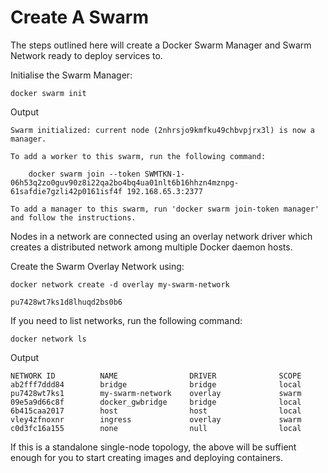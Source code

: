 # Create A Swarm

The steps outlined here will create a Docker Swarm Manager and Swarm Network ready to deploy services to.

Initialise the Swarm Manager:

```
docker swarm init
```

Output 

```
Swarm initialized: current node (2nhrsjo9kmfku49chbvpjrx3l) is now a manager.

To add a worker to this swarm, run the following command:

    docker swarm join --token SWMTKN-1-06h53q2zo0guv90z8i22qa2bo4bq4ua01nlt6b16hhzn4mznpg-61safdie7gzli42p0161isf4f 192.168.65.3:2377

To add a manager to this swarm, run 'docker swarm join-token manager' and follow the instructions.
```

Nodes in a network are connected using an overlay network driver which creates a distributed network among multiple Docker daemon hosts.

Create the Swarm Overlay Network using:

```
docker network create -d overlay my-swarm-network
```

```
pu7428wt7ks1d8lhuqd2bs0b6
```

If you need to list networks, run the following command:

```
docker network ls
```

Output

```
NETWORK ID          NAME                DRIVER              SCOPE
ab2fff7ddd84        bridge              bridge              local
pu7428wt7ks1        my-swarm-network    overlay             swarm
09e5a9d66c8f        docker_gwbridge     bridge              local
6b415caa2017        host                host                local
vley4zfnoxnr        ingress             overlay             swarm
c0d3fc16a155        none                null                local
```

If this is a standalone single-node topology, the above will be suffient enough for you to start creating images and deploying containers.